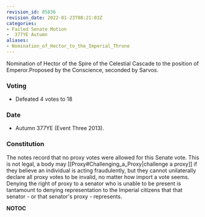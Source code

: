 ```yaml
---
revision_id: 85836
revision_date: 2022-01-23T08:21:03Z
categories:
- Failed Senate Motion
-  377YE Autumn
aliases:
- Nomination_of_Hector_to_the_Imperial_Throne
---
```


Nomination of Hector of the Spire of the Celestial Cascade to the position of Emperor.Proposed by the Conscience, seconded by Sarvos. 

### Voting
* Defeated 4 votes to 18

### Date
* Autumn 377YE (Event Three 2013). 

### Constitution
The notes record that no proxy votes were allowed for this Senate vote. This is not legal, a body may [[Proxy#Challenging_a_Proxy|challenge a proxy]] if they believe an individual is acting fraudulently, but they cannot unilaterally declare all proxy votes to be invalid, no matter how import a vote seems. Denying the right of proxy to a senator who is unable to be present is tantamount to denying representation to the Imperial citizens that that senator - or that senator's proxy - represents.



__NOTOC__